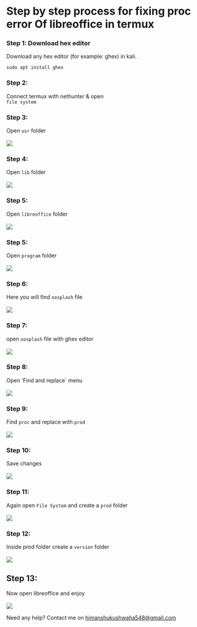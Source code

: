 # Step by step process for fixing proc error Of libreoffice in termux

### Step 1: Download hex editor
Download any hex editor (for example: ghex) in kali.
```termux
sudo apt install ghex
```
### Step 2:
Connect termux with nethunter & open<br> `file system`

### Step 3: 
Open `usr` folder
<br><br>
![](1.png)

### Step 4: 
Open `lib` folder
<br><br>
![](2.png)

### Step 5: 
Open `libreoffice` folder
<br><br>
![](3.png)

### Step 5: 
Open `program` folder
<br><br>
![](4.png)

### Step 6: 
Here you will find `oosplash` file
<br><br>
![](5.png)

### Step 7:
open `oosplash` file with ghex editor
<br><br>
![](6.png)

### Step 8: 
Open 'Find and replace` menu
<br><br>
![](7.png)

### Step 9: 
Find `proc` and replace with `prod`
<br><br>
![](8.png)

### Step 10:
Save changes
<br><br>
![](9.png)

### Step 11: 
Again open `File System` and create a `prod` folder
<br><br>
![](10.png)

### Step 12: 
Inside prod folder create a `version` folder
<br><br>
![](11.png)

## Step 13: 
Now open libreoffice and enjoy
<br><br>
![](12.png)


Need any help?
Contact me on <a href="mailto:himanshukushwaha548@gmail.com">himanshukushwaha548@gmail.com</a>



